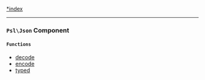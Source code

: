 <!--
    This markdown file was generated using `docs/documenter.php`.

    Any edits to it will likely be lost.
-->

[*index](./../README.md)

---

### `Psl\Json` Component

#### `Functions`

- [decode](./../../src/Psl/Json/decode.php#L24)
- [encode](./../../src/Psl/Json/encode.php#L27)
- [typed](./../../src/Psl/Json/typed.php#L20)


